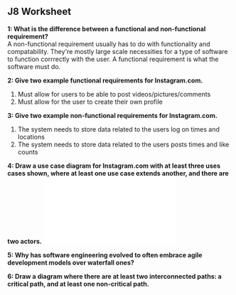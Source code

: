 ## J8 Worksheet 

**1: What is the difference between a functional and non-functional requirement?**  
A non-functional requirement usually has to do with functionality and compatability. They're mostly large scale necessities for a type of software 
to function corrrectly with the user. A functional requirement is what the software must do.  

**2: Give two example functional requirements for Instagram.com.**  
1) Must allow for users to be able to post videos/pictures/comments  
2) Must allow for the user to create their own profile  

**3: Give two example non-functional requirements for Instagram.com.**  
1) The system needs to store data related to the users log on times and locations  
2) The system needs to store data related to the users posts times and like counts  

**4: Draw a use case diagram for Instagram.com with at least three uses cases shown, where at least one use case extends another, and there are two actors.** 
![Diagram](diagramJ8.pdf)

**5: Why has software engineering evolved to often embrace agile development models over waterfall ones?**

**6: Draw a diagram where there are at least two interconnected paths: a critical path, and at least one non-critical path.**
